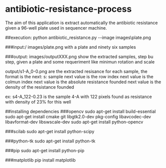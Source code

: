 # antibiotic-resistance-process

The aim of this application is extract automatically the antibiotic resistance given a 96-well plate used in sequencer machine.

##execution:
python antibiotic_resistance.py --image images\plate.png

###input:/
images/plate.png with a plate and ninety six samples

###output:
images/outputXXX.png show the extracted samples, step bu step, given a plate and some requeriment like minimun rotation and scale

output/s1-A_0-0.png are the extracted resisance for each sample, the format is the next:
s: sample
next value is the row index
next value is the colmun index
next value is the absolute resistance founded
next value is the density of the resistance founded

ex: s4-A_122-0.23
is the sample 4-A with 122 pixels found as resistance with density of 23% for this well

##installing dependencies
###opencv
sudo apt-get install build-essential
sudo apt-get install cmake git libgtk2.0-dev pkg-config libavcodec-dev libavformat-dev libswscale-dev
sudo apt-get install python-opencv

###scilab
sudo apt-get install python-scipy

###python-tk
sudo apt-get install python-tk

###pip
sudo apt-get install python-pip

###matplotlib
pip install matplotlib
